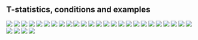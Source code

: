 ## T-statistics, conditions and examples
![](t-statistics-1.png)
![](t-statistics-2.png)
![](t-statistics-3.png)
![](t-statistics-4.png)
![](t-statistics-5.png)
![](t-statistics-6.png)
![](t-statistics-7.png)
![](t-statistics-8.png)
![](t-statistics-9.png)
![](t-statistics-10.png)
![](t-statistics-11.png)
![](t-statistics-12.png)
![](t-statistics-13.png)
![](t-statistics-14.png)
![](t-statistics-15.png)
![](t-statistics-16.png)
![](t-statistics-17.png)
![](t-statistics-18.png)
![](t-statistics-19.png)
![](t-statistics-20.png)
![](t-statistics-21.png)
![](t-statistics-22.png)
![](t-statistics-23.png)
![](t-statistics-24.png)
![](t-statistics-25.png)
![](t-statistics-26.png)
![](t-statistics-27.png)
![](t-statistics-28.png)
![](t-statistics-29.png)
